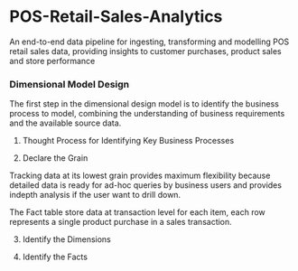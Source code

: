 # POS-Retail-Sales-Analytics
An end-to-end data pipeline for ingesting, transforming and modelling POS retail sales data, providing insights to customer purchases, product sales and store performance


### Dimensional Model Design

The first step in the dimensional design model is to identify the business process to model, combining the understanding of business requirements and the available source data.


1. Thought Process for Identifying Key Business Processes


2. Declare the Grain

Tracking data at its lowest grain provides maximum flexibility because detailed data is ready for ad-hoc queries by business users and provides indepth analysis if the user want to drill down.

The Fact table store data at transaction level for each item, each row represents a single product purchase in a sales transaction.


3. Identify the Dimensions

4. Identify the Facts